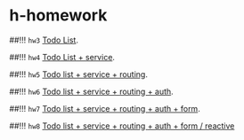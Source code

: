 # h-homework
##!!! `hw3` [Todo List](https://github.com/OMGSailorJerry/h-homework/tree/hw3).

##!!! `hw4` [Todo List + service](https://github.com/OMGSailorJerry/h-homework/tree/hw4).

##!!! `hw5` [Todo list + service + routing](https://github.com/OMGSailorJerry/h-homework/tree/hw5).

##!!! `hw6` [Todo list + service + routing + auth](https://github.com/OMGSailorJerry/h-homework/tree/hw6).

##!!! `hw7` [Todo list + service + routing + auth + form](https://github.com/OMGSailorJerry/h-homework/tree/hw7).

##!!! `hw8` [Todo list + service + routing + auth + form / reactive](https://github.com/OMGSailorJerry/h-homework/tree/hw8)
